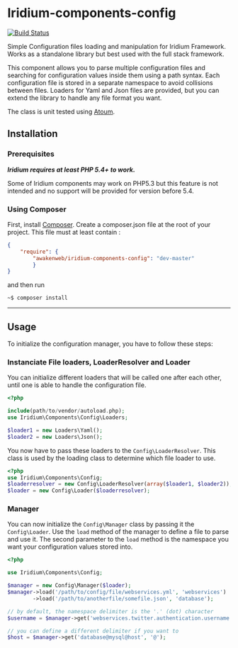 Iridium-components-config
=======================================

[![Build Status](https://travis-ci.org/awakenweb/Iridium-components-config.png?branch=master)](https://travis-ci.org/awakenweb/Iridium-components-config)

Simple Configuration files loading and manipulation for Iridium Framework. Works as a standalone library but best used with the full stack framework.

This component allows you to parse multiple configuration files and searching for configuration values inside them using a path syntax.
Each configuration file is stored in a separate namespace to avoid collisions between files.
Loaders for Yaml and Json files are provided, but you can extend the library to handle any file format you want.


The class is unit tested using [Atoum](https://github.com/atoum/atoum).

Installation
------------
### Prerequisites

***Iridium requires at least PHP 5.4+ to work.***

Some of Iridium components may work on PHP5.3 but this feature is not intended and no support will be provided for version before 5.4.

### Using Composer
First, install [Composer](http://getcomposer.org/ "Composer").
Create a composer.json file at the root of your project. This file must at least contain :
```json
{
    "require": {
        "awakenweb/iridium-components-config": "dev-master"
        }
}
```
and then run
```bash
~$ composer install
```
---
Usage
-----

To initialize the configuration manager, you have to follow these steps:

### Instanciate File loaders, LoaderResolver and Loader
You can initialize different loaders that will be called one after each other, until one is able to handle the configuration file.

```php
<?php

include(path/to/vendor/autoload.php);
use Iridium\Components\Config\Loaders;

$loader1 = new Loaders\Yaml();
$loader2 = new Loaders\Json();

```

You now have to pass these loaders to the `Config\LoaderResolver`. This class is used by the loading class to determine which file loader to use.

```php
<?php
use Iridium\Components\Config;
$loaderresolver = new Config\LoaderResolver(array($loader1, $loader2));
$loader = new Config\Loader($loaderresolver);

```

### Manager

You can now initialize the `Config\Manager` class by passing it the `Config\Loader`.
Use the `load` method of the manager to define a file to parse and use it. The second parameter to the `load` method is the namespace you want your configuration values stored into.

```php
<?php 

use Iridium\Components\Config;

$manager = new Config\Manager($loader);
$manager->load('/path/to/config/file/webservices.yml', 'webservices')
        ->load('/path/to/anotherfile/somefile.json', 'database');

// by default, the namespace delimiter is the '.' (dot) character
$username = $manager->get('webservices.twitter.authentication.username');

// you can define a different delimiter if you want to
$host = $manager->get('database@mysql@host', '@');
```
